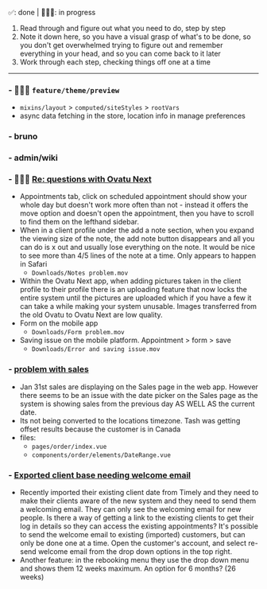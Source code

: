 ✅: done | 🧑🏻‍💻: in progress
1. Read through and figure out what you need to do, step by step
2. Note it down here, so you have a visual grasp of what's to be done, so you don't get overwhelmed trying to figure out and remember everything in your head, and so you can come back to it later
3. Work through each step, checking things off one at a time
---
### - 🧑🏻‍💻 `feature/theme/preview`
- `mixins/layout` > `computed/siteStyles` > `rootVars`
- async data fetching in the store, location info in manage preferences

### - bruno

### - admin/wiki

### - 🧑🏻‍💻 [Re: questions with Ovatu Next](https://secure.helpscout.net/conversation/2471950954/191244?folderId=7922220)
- Appointments tab, click on scheduled appointment should show your whole day but doesn't work more often than not - instead it offers the move option and doesn't open the appointment, then you have to scroll to find them on the lefthand sidebar.
- When in a client profile under the add a note section, when you expand the viewing size of the note, the add note button disappears and all you can do is x out and usually lose everything on the note. It would be nice to see more than 4/5 lines of the note at a time. Only appears to happen in Safari
	- `Downloads/Notes problem.mov`
- Within the Ovatu Next app, when adding pictures taken in the client profile to their profile there is an uploading feature that now locks the entire system until the pictures are uploaded which if you have a few it can take a while making your system unusable. Images transferred from the old Ovatu to Ovatu Next are low quality.
- Form on the mobile app
	- `Downloads/Form problem.mov`
- Saving issue on the mobile platform. Appointment > form > save
	- `Downloads/Error and saving issue.mov`

### - [problem with sales](https://secure.helpscout.net/conversation/2497278849/193923?folderId=7922220)
- Jan 31st sales are displaying on the Sales page in the web app. However there seems to be an issue with the date picker on the Sales page as the system is showing sales from the previous day AS WELL AS the current date.
- Its not being converted to the locations timezone. Tash was getting offset results because the customer is in Canada
- files:
	- `pages/order/index.vue`
	- `components/order/elements/DateRange.vue`

### - [Exported client base needing welcome email](https://secure.helpscout.net/conversation/2500734331/194259?folderId=7922220)
- Recently imported their existing client date from Timely and they need to make their clients aware of the new system and they need to send them a welcoming email. They can only see the welcoming email for new people. Is there a way of getting a link to the existing clients to get their log in details so they can access the existing appointments?
  It's possible to send the welcome email to existing (imported) customers, but can only be done one at a time. Open the customer's account, and select re-send welcome email from the drop down options in the top right.
- Another feature: in the rebooking menu they use the drop down menu and shows them 12 weeks maximum. An option for 6 months? (26 weeks)
